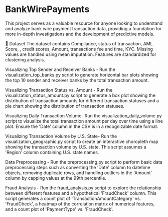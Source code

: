 # BankWirePayments
This project serves as a valuable resource for anyone looking to understand and analyze bank wire payment transaction data, providing a foundation for more in-depth investigations and the development of predictive models.

📂 Dataset The dataset contains Compliance, status of transaction, AML Score, , credit scores, Amount, transactions fee and time, KYC. Missing values are handled using mean imputation. Features are standardized for clustering analysis.

Visualizing Top Sender and Receiver Banks - Run the visualization_top_banks.py script to generate horizontal bar plots showing the top 10 sender and receiver banks by the total transaction amount.

Visualizing Transaction Status vs. Amount - Run the visualization_status_amount.py script to generate a box plot showing the distribution of transaction amounts for different transaction statuses and a pie chart showing the distribution of transaction statuses.

Visualizing Daily Transaction Volume- Run the visualization_daily_volume.py script to visualize the total transaction amount per day over time using a line plot. Ensure the 'Date' column in the CSV is in a recognizable date format.

Visualizing Transaction Volume by U.S. State- Run the visualization_geographic.py script to create an interactive choropleth map showing the transaction volume by U.S. state. This script assumes a 'Region' column containing U.S. state names.

Data Preprocessing - Run the preprocessing.py script to perform basic data preprocessing steps such as converting the 'Date' column to datetime objects, removing duplicate rows, and handling outliers in the 'Amount' column by capping values at the 99th percentile.

Fraud Analysis - Run the fraud_analysis.py script to explore the relationship between different features and a hypothetical 'FraudCheck' column. This script generates a count plot of 'TransactionAmountCategory' vs. 'FraudCheck', a heatmap of the correlation matrix of numerical features, and a count plot of 'PaymentType' vs. 'FraudCheck'. 

